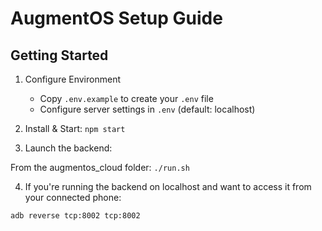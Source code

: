 # AugmentOS Setup Guide

## Getting Started

1. Configure Environment
   - Copy `.env.example` to create your `.env` file
   - Configure server settings in `.env` (default: localhost)

2. Install & Start: `npm start`

3. Launch the backend:

From the augmentos_cloud folder: `./run.sh`

4. If you're running the backend on localhost and want to access it from your connected phone:

`adb reverse tcp:8002 tcp:8002`